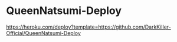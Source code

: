 # QueenNatsumi-Deploy

https://heroku.com/deploy?template=https://github.com/DarkKiller-Official/QueenNatsumi-Deploy
